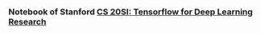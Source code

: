 ### Notebook of Stanford [CS 20SI: Tensorflow for Deep Learning Research](http://web.stanford.edu/class/cs20si/index.html)

